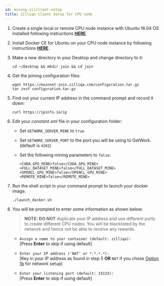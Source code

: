 ```yaml
---
id: mining-zilclient-setup
title: Zilliqa Client Setup for CPU node
---
```


1. Create a single local or remote CPU node instance with Ubuntu 16.04 OS installed following instructions [**HERE**](http://releases.ubuntu.com/xenial/).

2. Install Docker CE for Ubuntu on your CPU node instance by following instructions [**HERE**](https://docs.docker.com/install/linux/docker-ce/ubuntu/).

3. Make a new directory in your Desktop and change directory to it:

    ```shell
    cd ~/Desktop && mkdir join && cd join
    ```

4. Get the joining configuration files:

    ```shell
    wget https://mainnet-join.zilliqa.com/configuration.tar.gz
    tar zxvf configuration.tar.gz
    ```

5. Find out your current IP address in the command prompt and record it down:

    ```shell
    curl https://ipinfo.io/ip
    ```

6. Edit your _constant.xml_ file in your configuration folder:

    * Set `GETWORK_SERVER_MINE` to `true`.
    * Set `GETWORK_SERVER_PORT` to the port you will be using to GetWork. (default is `4202`)
    * Set the following mining parameters to `false`:

        ```shell
        <CUDA_GPU_MINE>false</CUDA_GPU_MINE>
        <FULL_DATASET_MINE>false</FULL_DATASET_MINE>
        <OPENCL_GPU_MINE>false</OPENCL_GPU_MINE>
        <REMOTE_MINE>false</REMOTE_MINE>
        ```

7. Run the shell script in your command prompt to launch your docker image.

    ```shell
    ./launch_docker.sh
    ```

8. You will be prompted to enter some information as shown below:

    > **NOTE:** **DO NOT** duplicate your IP address and use different ports to create different CPU nodes. You will be blacklisted by the network and hence not be able to receive any rewards.

    - `Assign a name to your container (default: zilliqa):` <br> [Press **Enter** to skip if using default]

    - `Enter your IP address ('NAT' or *.*.*.*):` <br> [Key in your IP address as found in step 5 **OR** `NAT` if you chose [Option 1b](mining-initial-setup#option-1b) for network setup]

    - `Enter your listening port (default: 33133):` <br> [Press **Enter** to skip if using default]

    
